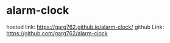 # alarm-clock

hosted link: https://garg762.github.io/alarm-clock/
github Link: https://github.com/garg762/alarm-clock
